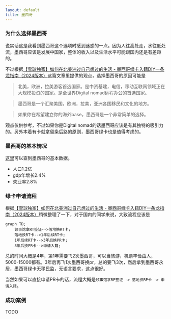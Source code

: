 ```yaml
---
layout: default
title: 墨西哥
---
```


### 为什么选择墨西哥

说实话这是我看到墨西哥这个选项时感到迷惑的一点。因为人往高处走，水往低处流，墨西哥应该是发展中国家，整体的收入以及生活水平可能跟国内还是有差距的。

不过根据[【雪球独家】如何在北美洲过自己想过的生活 - 墨西哥绿卡入籍DIY一条龙指南（2024版本）](https://zhuanlan.zhihu.com/p/672118733)这篇文章里提供的观点，选择墨西哥的原因可能是

> 北美，欧洲，拉美游客首选国家。是中资基建，电信，移动互联网领域正在大规模投资的国家。是全世界Digital nomad远程办公的首选国家。

> 墨西哥是一个汇聚美国，欧洲，拉美，亚洲各国移民和文化的地方。

> 如果你在希望建立你的海外base，墨西哥是一个非常简单的选择。

观点仅供参考，不过如果你是Digital nomad的话墨西哥应该是有其独特的吸引力的。另外本着有卡就拿留条后路的原则，墨西哥绿卡也是值得考虑的。

### 墨西哥的基本情况

[这里](https://www.inegi.org.mx/)可以查到墨西哥的基本数据。

- 人口1.2亿
- gdp年增长2.4%
- 失业率2.8%

### 绿卡申请流程

根据[【雪球独家】如何在北美洲过自己想过的生活 - 墨西哥绿卡入籍DIY一条龙指南（2024版本）](https://zhuanlan.zhihu.com/p/672118733)稍微整理了一下，对于国内的同学来说，大致流程应该是

```mermaid
graph TD;
	领事馆拿RT签证-->落地换RT卡;
	落地换RT卡-->1年后续RT卡;
	1年后续RT卡-->3年后换PR卡;
	3年后换PR卡-->申请入籍;
```
总的时间大概是4年，第1年需要飞2次墨西哥，可以当旅游，机票丰俭由人，5000-15000都有。3年后再飞1次墨西哥换pr，总的要飞3次，然后拿到墨西哥永居，墨西哥绿卡无移民监，无语言要求，这点很好。

当然如果可以直接申请PR卡的话，流程大概是`领事馆拿RP签证 -> 落地换RP卡 -> 申请入籍`。

### 成功案例

TODO

